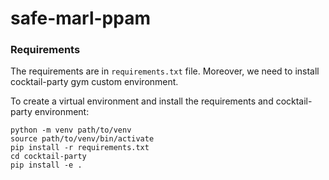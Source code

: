 # safe-marl-ppam

### Requirements


The requirements are in `requirements.txt` file. Moreover, we need to install cocktail-party gym custom environment.

To create a virtual environment and install the requirements and cocktail-party environment:
 
	python -m venv path/to/venv
	source path/to/venv/bin/activate
   	pip install -r requirements.txt
    cd cocktail-party
    pip install -e .
